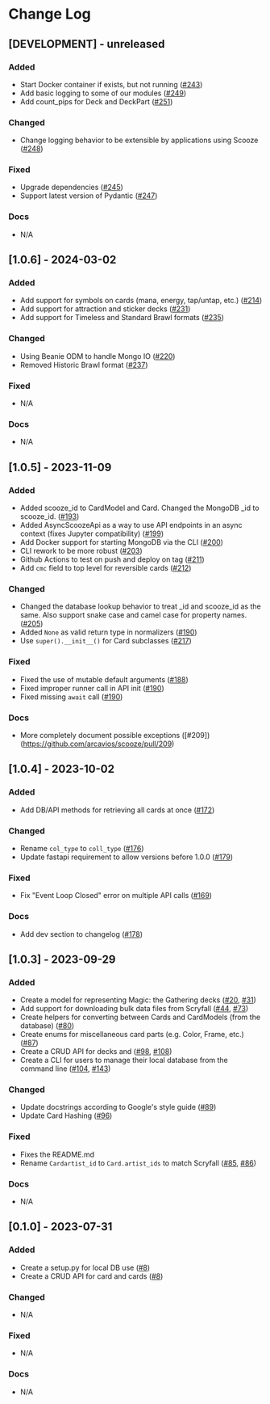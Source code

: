 # Change Log

## [DEVELOPMENT] - unreleased

### Added

- Start Docker container if exists, but not running ([#243](https://github.com/arcavios/scooze/pull/243))
- Add basic logging to some of our modules ([#249](https://github.com/arcavios/scooze/pull/249))
- Add count_pips for Deck and DeckPart ([#251](https://github.com/arcavios/scooze/pull/251))

### Changed

- Change logging behavior to be extensible by applications using Scooze ([#248](https://github.com/arcavios/scooze/pull/248))

### Fixed

- Upgrade dependencies ([#245](https://github.com/arcavios/scooze/pull/245))
- Support latest version of Pydantic ([#247](https://github.com/arcavios/scooze/pull/247))

### Docs

- N/A


## [1.0.6] - 2024-03-02

### Added

- Add support for symbols on cards (mana, energy, tap/untap, etc.) ([#214](https://github.com/arcavios/scooze/pull/214))
- Add support for attraction and sticker decks ([#231](https://github.com/arcavios/scooze/pull/231))
- Add support for Timeless and Standard Brawl formats ([#235](https://github.com/arcavios/scooze/pull/235))

### Changed

- Using Beanie ODM to handle Mongo IO ([#220](https://github.com/arcavios/scooze/pull/220))
- Removed Historic Brawl format ([#237](https://github.com/arcavios/scooze/pull/237))

### Fixed

- N/A

### Docs

- N/A


## [1.0.5] - 2023-11-09

### Added

- Added scooze_id to CardModel and Card. Changed the MongoDB _id to scooze_id. ([#193](https://github.com/arcavios/scooze/pull/193))
- Added AsyncScoozeApi as a way to use API endpoints in an async context (fixes Jupyter compatibility) ([#199](https://github.com/arcavios/scooze/pull/199))
- Add Docker support for starting MongoDB via the CLI ([#200](https://github.com/arcavios/scooze/pull/200))
- CLI rework to be more robust ([#203](https://github.com/arcavios/scooze/pull/203))
- Github Actions to test on push and deploy on tag ([#211](https://github.com/arcavios/scooze/pull/211))
- Add `cmc` field to top level for reversible cards ([#212](https://github.com/arcavios/scooze/pull/212))

### Changed

- Changed the database lookup behavior to treat _id and scooze_id as the same. Also support snake case and camel case for property names. ([#205](https://github.com/arcavios/scooze/pull/205))
- Added `None` as valid return type in normalizers ([#190](https://github.com/arcavios/scooze/pull/190))
- Use `super().__init__()` for Card subclasses ([#217](https://github.com/arcavios/scooze/pull/217))

### Fixed

- Fixed the use of mutable default arguments ([#188](https://github.com/arcavios/scooze/pull/188))
- Fixed improper runner call in API init ([#190](https://github.com/arcavios/scooze/pull/190))
- Fixed missing `await` call ([#190](https://github.com/arcavios/scooze/pull/190))

### Docs

- More completely document possible exceptions ([#209])(https://github.com/arcavios/scooze/pull/209)


## [1.0.4] - 2023-10-02

### Added

- Add DB/API methods for retrieving all cards at once ([#172](https://github.com/arcavios/scooze/pull/172))

### Changed

- Rename `col_type` to `coll_type` ([#176](https://github.com/arcavios/scooze/pull/176))
- Update fastapi requirement to allow versions before 1.0.0 ([#179](https://github.com/arcavios/scooze/pull/179))

### Fixed

- Fix "Event Loop Closed" error on multiple API calls ([#169](https://github.com/arcavios/scooze/pull/169))

### Docs

- Add dev section to changelog ([#178](https://github.com/arcavios/scooze/pull/178))


## [1.0.3] - 2023-09-29

### Added

- Create a model for representing Magic: the Gathering decks ([#20](https://github.com/arcavios/scooze/pull/20), [#31](https://github.com/arcavios/scooze/pull/31))
- Add support for downloading bulk data files from Scryfall ([#44](https://github.com/arcavios/scooze/pull/44), [#73](https://github.com/arcavios/scooze/pull/73))
- Create helpers for converting between Cards and CardModels (from the database) ([#80](https://github.com/arcavios/scooze/pull/80))
- Create enums for miscellaneous card parts (e.g. Color, Frame, etc.) ([#87](https://github.com/arcavios/scooze/pull/87))
- Create a CRUD API for decks and ([#98](https://github.com/arcavios/scooze/pull/98), [#108](https://github.com/arcavios/scooze/pull/108))
- Create a CLI for users to manage their local database from the command line ([#104](https://github.com/arcavios/scooze/pull/104), [#143](https://github.com/arcavios/scooze/pull/143))

### Changed

- Update docstrings according to Google's style guide ([#89](https://github.com/arcavios/scooze/pull/89))
- Update Card Hashing ([#96](https://github.com/arcavios/scooze/pull/96))

### Fixed

- Fixes the README.md
- Rename `Cardartist_id` to `Card.artist_ids` to match Scryfall ([#85](https://github.com/arcavios/scooze/pull/85), [#86](https://github.com/arcavios/scooze/pull/86))

### Docs

- N/A


## [0.1.0] - 2023-07-31

### Added

- Create a setup.py for local DB use ([#8](https://github.com/arcavios/scooze/pull/8))
- Create a CRUD API for card and cards ([#8](https://github.com/arcavios/scooze/pull/8))

### Changed

- N/A

### Fixed

- N/A

### Docs

- N/A
